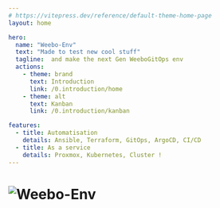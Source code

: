 ```yaml
---
# https://vitepress.dev/reference/default-theme-home-page
layout: home

hero:
  name: "Weebo-Env"
  text: "Made to test new cool stuff"
  tagline:  and make the next Gen WeeboGitOps env
  actions:
    - theme: brand
      text: Introduction
      link: /0.introduction/home
    - theme: alt
      text: Kanban
      link: /0.introduction/kanban

features:
  - title: Automatisation
    details: Ansible, Terraform, GitOps, ArgoCD, CI/CD
  - title: As a service
    details: Proxmox, Kubernetes, Cluster !
---
```


# ![Weebo-Env](/banner.png)

